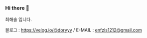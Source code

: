 ### Hi there 👋
최해솔 입니다.

블로그 : https://velog.io/@doryyy / 
E-MAIL : enfzls1212@gmail.com
<!--
**ChoiHaesol/ChoiHaesol** is a ✨ _special_ ✨ repository because its `README.md` (this file) appears on your GitHub profile.
안녕하세요,,
구직중입니다,,
연락주세요,,,,
